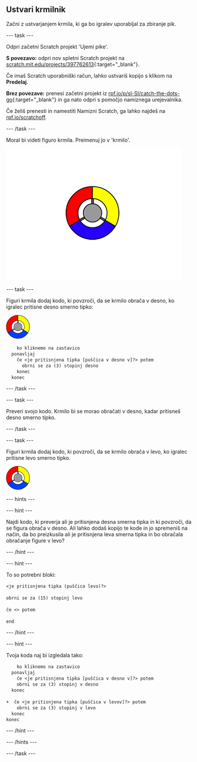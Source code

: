 ## Ustvari krmilnik

Začni z ustvarjanjem krmila, ki ga bo igralev uporabljal za zbiranje pik.

--- task ---

Odpri začetni Scratch projekt 'Ujemi pike'.

**S povezavo:** odpri nov spletni Scratch projekt na [scratch.mit.edu/projects/397762613](https://scratch.mit.edu/projects/397762613){:target="_blank"}.

Če imaš Scratch uporabniški račun, lahko ustvariš kopijo s klikom na **Predelaj**.

**Brez povezave:** prenesi začetni projekt iz [rpf.io/p/sl-SI/catch-the-dots-go](http://rpf.io/p/sl-SI/catch-the-dots-go){:target="_blank"} in ga nato odpri s pomočjo namiznega urejevalnika.

Če želiš prenesti in namestiti Namizni Scratch, ga lahko najdeš na [rpf.io/scratchoff](http://rpf.io/scratchoff).

--- /task ---

Moral bi videti figuro krmila. Preimenuj jo v 'krmilo'.

![posnetek zaslona](images/dots-controller.png)

--- task ---

Figuri krmila dodaj kodo, ki povzroči, da se krmilo obrača v desno, ko igralec pritisne desno smerno tipko:

![Figura krmila](images/controller-sprite.png)

```blocks3
    ko kliknemo na zastavico
  ponavljaj
    če <je pritisnjena tipka [puščica v desno v]?> potem
      obrni se za (3) stopinj desno
    konec
  konec
```

--- /task ---

--- task ---

Preveri svojo kodo. Krmilo bi se morao obračati v desno, kadar pritisneš desno smerno tipko.

--- /task ---

--- task ---

Figuri krmila dodaj kodo, ki povzroči, da se krmilo obrača v levo, ko igralec pritisne levo smerno tipko.

![Figura krmila](images/controller-sprite.png)

--- hints ---


--- hint ---

Najdi kodo, ki preverja ali je pritisnjena desna smerna tipka in ki povzroči, da se figura obrača v desno. Ali lahko dodaš kopijo te kode in jo spremeniš na način, da bo preizkusila ali je pritisnjena leva smerna tipka in bo obračala obračanje figure v levo?

--- /hint ---

--- hint ---

To so potrebni bloki:

```blocks3
<je pritisnjena tipka (puščica levo)?>

obrni se za (15) stopinj levo

če <> potem

end
```

--- /hint ---

--- hint ---

Tvoja koda naj bi izgledala tako:

```blocks3
    ko kliknemo na zastavico
  ponavljaj
    če <je pritisnjena tipka [puščica v desno v]?> potem
    obrni se za (3) stopinj v desno
  konec

+  če <je pritisnjena tipka [puščica v levov]?> potem
    obrni se za (3) stopinj v levo
  konec
konec
```

--- /hint ---

--- /hints ---

--- /task ---